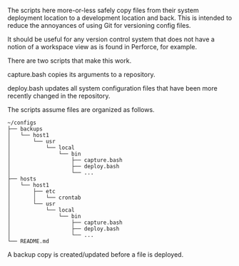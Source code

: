 The scripts here more-or-less safely copy files from their system
deployment location to a development location and back. This is
intended to reduce the annoyances of using Git for versioning config
files.

It should be useful for any version control system that does not have
a notion of a workspace view as is found in Perforce, for example.

There are two scripts that make this work.

capture.bash copies its arguments to a repository.

deploy.bash updates all system configuration files that have been more
recently changed in the repository.

The scripts assume files are organized as follows.
```
~/configs
├── backups
│   └── host1
│       └── usr
│           └── local
│               └── bin
│                   ├── capture.bash
│                   ├── deploy.bash
│                   └── ...
├── hosts
│   └── host1
│       ├── etc
│       │   └── crontab
│       └── usr
│           └── local
│               └── bin
│                   ├── capture.bash
│                   ├── deploy.bash
│                   └── ...
└── README.md
```

A backup copy is created/updated before a file is deployed.


